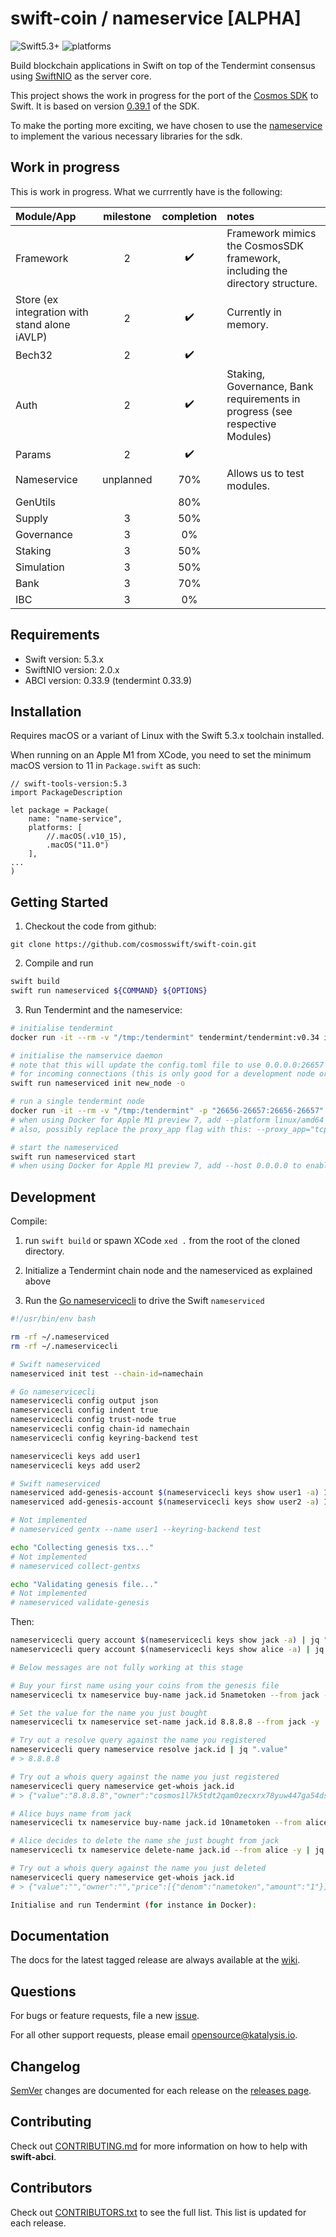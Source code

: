 # swift-coin / nameservice [ALPHA]

![Swift5.3+](https://img.shields.io/badge/Swift-5.3+-blue.svg)
![platforms](https://img.shields.io/badge/platforms-macOS%20%7C%20linux-orange.svg)

Build blockchain applications in Swift on top of the Tendermint consensus using [SwiftNIO](https://github.com/apple/swift-nio) as the server core.

This project shows the work in progress for the port of the [Cosmos SDK](https://github.com/cosmos/cosmos-sdk) to Swift. It is based on version [0.39.1](https://github.com/cosmos/cosmos-sdk/tree/v0.39.1) of the SDK.

To make the porting more exciting, we have chosen to use the [nameservice](https://github.com/cosmos/sdk-tutorials/tree/master/nameservice) to implement the various necessary libraries for the sdk.




## Work in progress
This is work in progress. What we currrently have is the following:

| Module/App  |  milestone  |  completion  |  notes
|:-----------| :-------:|:---------:|:-------
| Framework  |  2   | ✔️ |   Framework mimics the CosmosSDK framework, including the directory structure.
| Store  (ex integration with stand alone iAVLP) |  2   | ✔️ |  Currently in memory.
| Bech32  |  2   | ✔️    |
| Auth |  2   | ✔️    | Staking, Governance, Bank requirements in progress (see respective Modules)
| Params  |  2 |   ✔️|    
| Nameservice | unplanned | 70%| Allows us to test modules.
| GenUtils | |  80%|
| Supply  |  3  |  50%  |  
| Governance  |  3  |  0% |   
| Staking  |  3   | 50%    |
| Simulation  |   3  |  50%|    
| Bank  |  3 |   70% |   
| IBC| 3 | 0% |



## Requirements
- Swift version: 5.3.x
- SwiftNIO version: 2.0.x
- ABCI version: 0.33.9 (tendermint 0.33.9)

## Installation

Requires macOS or a variant of Linux with the Swift 5.3.x toolchain installed.

When running on an Apple M1 from XCode, you need to set the minimum macOS version to 11 in `Package.swift` as such:
```
// swift-tools-version:5.3
import PackageDescription

let package = Package(
    name: "name-service",
    platforms: [
        //.macOS(.v10_15),
        .macOS("11.0")
    ],
...
)
```

## Getting Started

1. Checkout the code from github:
```
git clone https://github.com/cosmosswift/swift-coin.git
```

2. Compile and run

```bash
swift build
swift run nameserviced ${COMMAND} ${OPTIONS}
```

3. Run Tendermint and the nameservice:
```bash
# initialise tendermint
docker run -it --rm -v "/tmp:/tendermint" tendermint/tendermint:v0.34 init

# initialise the namservice daemon
# note that this will update the config.toml file to use 0.0.0.0:26657 instead of 127.0.0.1:26657
# for incoming connections (this is only good for a development node or one where tendermint is running in docker)
swift run nameserviced init new_node -o

# run a single tendermint node
docker run -it --rm -v "/tmp:/tendermint" -p "26656-26657:26656-26657"  tendermint/tendermint:v0.34 node --proxy_app="tcp://host.docker.internal:26658"
# when using Docker for Apple M1 preview 7, add --platform linux/amd64 --add-host=host.docker.internal:host-gateway
# also, possibly replace the proxy_app flag with this: --proxy_app="tcp://192.168.64.1:26658"

# start the nameserviced
swift run nameserviced start
# when using Docker for Apple M1 preview 7, add --host 0.0.0.0 to enable listening from all addresses

```

## Development

Compile:

1. run `swift build` or spawn XCode `xed .` from the root of the cloned directory.

2. Initialize a Tendermint chain node and the nameserviced as explained above

3. Run the [Go nameservicecli](https://github.com/cosmos/sdk-tutorials/tree/master/nameservice/nameservice) to drive the Swift `nameserviced`
```bash
#!/usr/bin/env bash

rm -rf ~/.nameserviced
rm -rf ~/.nameservicecli

# Swift nameserviced
nameserviced init test --chain-id=namechain

# Go nameservicecli
nameservicecli config output json
nameservicecli config indent true
nameservicecli config trust-node true
nameservicecli config chain-id namechain
nameservicecli config keyring-backend test

nameservicecli keys add user1
nameservicecli keys add user2

# Swift nameserviced
nameserviced add-genesis-account $(nameservicecli keys show user1 -a) 1000nametoken,100000000stake
nameserviced add-genesis-account $(nameservicecli keys show user2 -a) 1000nametoken,100000000stake

# Not implemented
# nameserviced gentx --name user1 --keyring-backend test

echo "Collecting genesis txs..."
# Not implemented
# nameserviced collect-gentxs

echo "Validating genesis file..."
# Not implemented
# nameserviced validate-genesis
```
Then:
```bash
nameservicecli query account $(nameservicecli keys show jack -a) | jq ".value.coins[0]"
nameservicecli query account $(nameservicecli keys show alice -a) | jq ".value.coins[0]"

# Below messages are not fully working at this stage

# Buy your first name using your coins from the genesis file
nameservicecli tx nameservice buy-name jack.id 5nametoken --from jack -y | jq ".txhash" |  xargs $(sleep 6) nameservicecli q tx

# Set the value for the name you just bought
nameservicecli tx nameservice set-name jack.id 8.8.8.8 --from jack -y | jq ".txhash" |  xargs $(sleep 6) nameservicecli q tx

# Try out a resolve query against the name you registered
nameservicecli query nameservice resolve jack.id | jq ".value"
# > 8.8.8.8

# Try out a whois query against the name you just registered
nameservicecli query nameservice get-whois jack.id
# > {"value":"8.8.8.8","owner":"cosmos1l7k5tdt2qam0zecxrx78yuw447ga54dsmtpk2s","price":[{"denom":"nametoken","amount":"5"}]}

# Alice buys name from jack
nameservicecli tx nameservice buy-name jack.id 10nametoken --from alice -y | jq ".txhash" |  xargs $(sleep 6) nameservicecli q tx

# Alice decides to delete the name she just bought from jack
nameservicecli tx nameservice delete-name jack.id --from alice -y | jq ".txhash" |  xargs $(sleep 6) nameservicecli q tx

# Try out a whois query against the name you just deleted
nameservicecli query nameservice get-whois jack.id
# > {"value":"","owner":"","price":[{"denom":"nametoken","amount":"1"}]}

Initialise and run Tendermint (for instance in Docker):
```


## Documentation

The docs for the latest tagged release are always available at the [wiki](https://github.com/CosmosSwift/swift-coin/wiki).

## Questions

For bugs or feature requests, file a new [issue](https://github.com/cosmosswift/swift-coin/issues).

For all other support requests, please email [opensource@katalysis.io](mailto:opensource@katalysis.io).

## Changelog

[SemVer](https://semver.org/) changes are documented for each release on the [releases page](https://github.com/cosmosswift/swift-coin/-/releases).

## Contributing

Check out [CONTRIBUTING.md](https://github.com/cosmosswift/swift-coin/blob/master/CONTRIBUTING.md) for more information on how to help with **swift-abci**.

## Contributors

Check out [CONTRIBUTORS.txt](https://github.com/cosmosswift/swift-coin/blob/master/CONTRIBUTORS.txt) to see the full list. This list is updated for each release.
